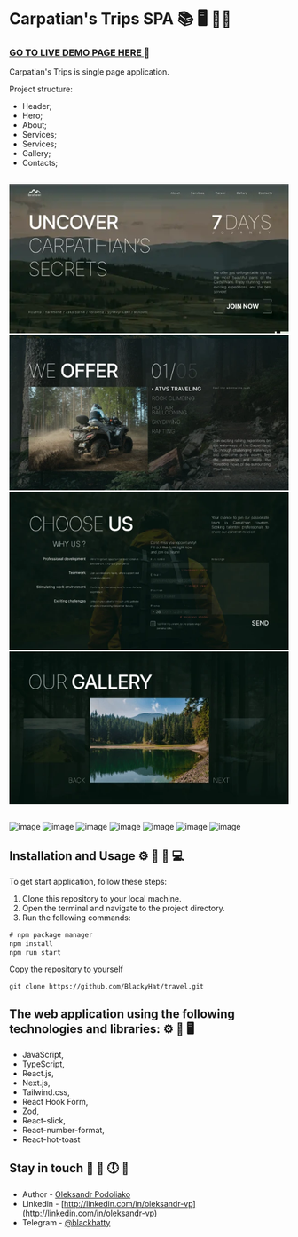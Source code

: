# Carpatian's Trips SPA 📚 🖥️ 👨‍💻

### [GO TO LIVE DEMO PAGE HERE ](carpatians-trips.vercel.app) 👀

Carpatian's Trips is single page application.

Project structure:

- Header;
- Hero;
- About;
- Services;
- Services;
- Gallery;
- Contacts;

##

![Hero section](assets/11.webp) ![Services section](assets/22.webp)
![Services section](assets/33.webp) ![Contacts section](assets/44.webp)

##

![image](https://img.shields.io/badge/TypeScript-007ACC?style=for-the-badge&logo=typescript&logoColor=white)
![image](https://img.shields.io/badge/JavaScript-323330?style=for-the-badge&logo=javascript&logoColor=F7DF1E)
![image](https://img.shields.io/badge/next%20js-000000?style=for-the-badge&logo=nextdotjs&logoColor=white)
![image](https://img.shields.io/badge/React-20232A?style=for-the-badge&logo=react&logoColor=61DAFB)
![image](https://img.shields.io/badge/Tailwind_CSS-38B2AC?style=for-the-badge&logo=tailwind-css&logoColor=white)
![image](https://img.shields.io/badge/Vercel-000000?style=for-the-badge&logo=vercel&logoColor=white)
![image](https://img.shields.io/badge/VSCode-0078D4?style=for-the-badge&logo=visual%20studio%20code&logoColor=white)

## Installation and Usage ⚙️ 🚀 📅 💻

To get start application, follow these steps:

1.  Clone this repository to your local machine.
2.  Open the terminal and navigate to the project directory.
3.  Run the following commands:

```
# npm package manager
npm install
npm run start
```

Copy the repository to yourself

```shell
git clone https://github.com/BlackyHat/travel.git
```

## The web application using the following technologies and libraries: ⚙️ 🚧 🖥️

- JavaScript,
- TypeScript,
- React.js,
- Next.js,
- Tailwind.css,
- React Hook Form,
- Zod,
- React-slick,
- React-number-format,
- React-hot-toast

## Stay in touch 🤠 💼 🕔 🏁

- Author - [Oleksandr Podoliako](https://github.com/BlackyHat)
- Linkedin - [http://linkedin.com/in/oleksandr-vp](http://linkedin.com/in/oleksandr-vp)
- Telegram - [@blackhatty](https://t.me/blackhatty)
